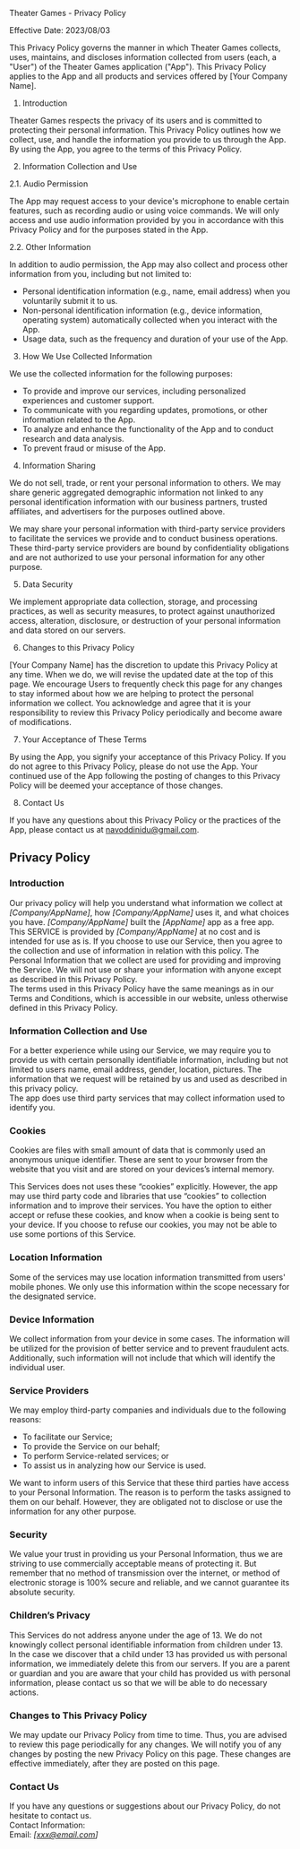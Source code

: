 Theater Games - Privacy Policy

Effective Date: 2023/08/03

This Privacy Policy governs the manner in which Theater Games collects, uses, maintains, and discloses information collected from users (each, a "User") of the Theater Games application ("App"). This Privacy Policy applies to the App and all products and services offered by [Your Company Name].

1. Introduction

Theater Games respects the privacy of its users and is committed to protecting their personal information. This Privacy Policy outlines how we collect, use, and handle the information you provide to us through the App. By using the App, you agree to the terms of this Privacy Policy.

2. Information Collection and Use

2.1. Audio Permission

The App may request access to your device's microphone to enable certain features, such as recording audio or using voice commands. We will only access and use audio information provided by you in accordance with this Privacy Policy and for the purposes stated in the App.

2.2. Other Information

In addition to audio permission, the App may also collect and process other information from you, including but not limited to:

- Personal identification information (e.g., name, email address) when you voluntarily submit it to us.
- Non-personal identification information (e.g., device information, operating system) automatically collected when you interact with the App.
- Usage data, such as the frequency and duration of your use of the App.

3. How We Use Collected Information

We use the collected information for the following purposes:

- To provide and improve our services, including personalized experiences and customer support.
- To communicate with you regarding updates, promotions, or other information related to the App.
- To analyze and enhance the functionality of the App and to conduct research and data analysis.
- To prevent fraud or misuse of the App.

4. Information Sharing

We do not sell, trade, or rent your personal information to others. We may share generic aggregated demographic information not linked to any personal identification information with our business partners, trusted affiliates, and advertisers for the purposes outlined above.

We may share your personal information with third-party service providers to facilitate the services we provide and to conduct business operations. These third-party service providers are bound by confidentiality obligations and are not authorized to use your personal information for any other purpose.

5. Data Security

We implement appropriate data collection, storage, and processing practices, as well as security measures, to protect against unauthorized access, alteration, disclosure, or destruction of your personal information and data stored on our servers.

6. Changes to this Privacy Policy

[Your Company Name] has the discretion to update this Privacy Policy at any time. When we do, we will revise the updated date at the top of this page. We encourage Users to frequently check this page for any changes to stay informed about how we are helping to protect the personal information we collect. You acknowledge and agree that it is your responsibility to review this Privacy Policy periodically and become aware of modifications.

7. Your Acceptance of These Terms

By using the App, you signify your acceptance of this Privacy Policy. If you do not agree to this Privacy Policy, please do not use the App. Your continued use of the App following the posting of changes to this Privacy Policy will be deemed your acceptance of those changes.

8. Contact Us

If you have any questions about this Privacy Policy or the practices of the App, please contact us at navoddinidu@gmail.com.

Privacy Policy  
----------------

### Introduction  
Our privacy policy will help you understand what information we collect at *[Company/AppName]*, how *[Company/AppName]* uses it, and what choices you have.
*[Company/AppName]* built the *[AppName]* app as a free app. This SERVICE is provided by *[Company/AppName]* at no cost and is intended for use as is.
If you choose to use our Service, then you agree to the collection and use of information in  relation with this policy. The Personal Information that we collect are used for providing and improving the Service. We will not use or share your information with anyone except as described in this Privacy Policy.  
The terms used in this Privacy Policy have the same meanings as in our Terms and Conditions, which is accessible in our website, unless otherwise  defined in this Privacy Policy.

### Information Collection and Use  
For a better experience while using our Service, we may require you to provide us with certain personally identifiable information, including but not limited to users name, email address, gender, location, pictures. The information that we request will be retained by us and used as described in this privacy policy.  
The app does use third party services that may collect information used to identify you. 

### Cookies  
Cookies are files with small amount of data that is commonly used an anonymous unique identifier. These are sent to your browser from the website that you visit and are stored on your devices’s internal memory.  

This Services does not uses these “cookies” explicitly. However, the app may use third party code and libraries that use “cookies” to collection information and to improve their services. You have the option  to either accept or refuse these cookies, and know when a cookie is being sent to your device. If you choose to refuse our cookies, you may not be able to use some portions of this Service.  

### Location Information  
Some of the services may use location information transmitted from users' mobile phones. We only use this information within the scope necessary for the designated service.  

### Device Information  
We collect information from your device in some cases. The information will be utilized for the provision of better service and to prevent fraudulent acts. Additionally, such information will not include that which will identify the individual user.  

### Service Providers  
We may employ third-party companies and individuals due to the following reasons:  
* To facilitate our Service;
* To provide the Service on our behalf;
* To perform Service-related services; or
* To assist us in analyzing how our Service is used.  

We want to inform users of this Service that these third parties have access to your Personal Information. The reason is to perform the tasks assigned to them on our behalf. However, they are obligated not to disclose or use the information for any other purpose.  

### Security  
We value your trust in providing us your Personal Information, thus we are striving to use commercially acceptable means of protecting it. But remember that no method of transmission over  the internet, or method of electronic storage is 100% secure and reliable, and we cannot guarantee its absolute security.  

### Children’s Privacy  
This Services do not address anyone under the age of 13. We do not knowingly collect personal identifiable information from children under 13. In the case we discover that a child under 13 has provided us with personal information, we immediately delete this from our servers. If you  are  a  parent  or  guardian and you are aware that your child has provided us with personal information, please contact us so that we will be able to do necessary actions.  

### Changes to This Privacy Policy  
We may update our Privacy Policy from time to time. Thus, you are advised to review this page periodically for any changes. We will notify you of any changes by posting the new Privacy Policy on this page. These changes are effective immediately, after they are posted on this page.  

### Contact Us  
If you have any questions or suggestions about our Privacy Policy, do not hesitate to contact us.  
Contact Information:  
Email: *[xxx@email.com]*  
